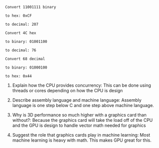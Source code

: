 <!-- Answers to the Short Answer Essay Questions go here -->



    Convert 11001111 binary

    to hex: 0xCF

    to decimal: 207

    Convert 4C hex

    to binary: 01001100

    to decimal: 76

    Convert 68 decimal

    to binary: 01000100

    to hex: 0x44


1. Explain how the CPU provides concurrency: This can be done using threads or cores depending on how the CPU is design


2. Describe assembly language and machine language: Assembly language is one step below C and one step above machine language. 


3. Why is 3D performance so much higher with a graphics card than without?: Because the graphics card will take the load off of the CPU and the GPU is design to handle vector math needed for graphics


4. Suggest the role that graphics cards play in machine learning: Most machine learning is heavy with math. This makes GPU great for this.

